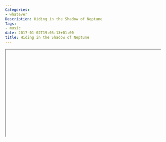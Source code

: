 ```yaml
---
Categories:
- whatever
Description: Hiding in the Shadow of Neptune
Tags:
- music
date: 2017-01-02T19:05:13+01:00
title: Hiding in the Shadow of Neptune
---
```


<style>.embed-container { position: relative; padding-bottom: 56.25%; height: 0;
overflow: hidden; max-width: 100%; } .embed-container iframe, .embed-container
object, .embed-container embed { position: absolute; top: 0; left: 0; width:
  100%; height: 100%; }</style><div class='embed-container'><iframe
  src='https://www.youtube.com/embed/ATGKmPrZ_Xg?rel=0&amp;showinfo=0' frameborder='0' allowfullscreen></iframe></div>
